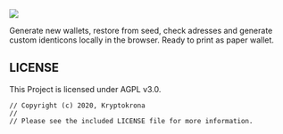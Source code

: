 <img src="https://camo.githubusercontent.com/d344c9e18b69f96502f3bf61b0dedc1ca9603af3/68747470733a2f2f6b727970746f6b726f6e612e73652f77702d636f6e74656e742f75706c6f6164732f323031392f30372f786b722d6c6f676f2d626c61636b2d746578742e706e67">

Generate new wallets, restore from seed, check adresses and generate custom identicons locally in the browser. 
Ready to print as paper wallet.

## LICENSE

This Project is licensed under AGPL v3.0.

```
// Copyright (c) 2020, Kryptokrona
//
// Please see the included LICENSE file for more information.
```
